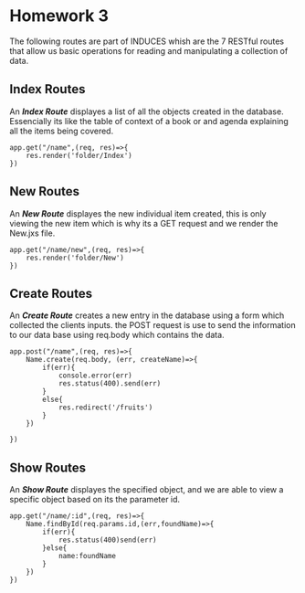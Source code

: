 
# Homework 3

The following routes are part of INDUCES whish are the 7 RESTful routes that allow us basic operations for reading and manipulating a collection of data.

## **Index Routes**
An ***Index Route*** displayes a list of all the objects created in the database. Essencially its like the table of context of a book or and agenda explaining all the items being covered.

    app.get("/name",(req, res)=>{
        res.render('folder/Index')
    })
## **New Routes**
An ***New Route*** displayes the new individual item created, this is only viewing the new item which is why its a GET request and we render the New.jxs file.

    app.get("/name/new",(req, res)=>{
        res.render('folder/New')
    })
## **Create Routes**
An ***Create Route*** creates a new entry in the database using a form which collected the clients inputs. the POST request is use to send the information to our data base using req.body which contains the data.

    app.post("/name",(req, res)=>{
        Name.create(req.body, (err, createName)=>{
            if(err){
                console.error(err)
                res.status(400).send(err)
            }
            else{
                res.redirect('/fruits')
            }
        })

    })
## **Show Routes**
An ***Show Route*** displayes the specified object, and we are able to view a specific object based on its the parameter id.

    app.get("/name/:id",(req, res)=>{
        Name.findById(req.params.id,(err,foundName)=>{
            if(err){
                res.status(400)send(err)
            }else{
                name:foundName
            }
        })
    })

